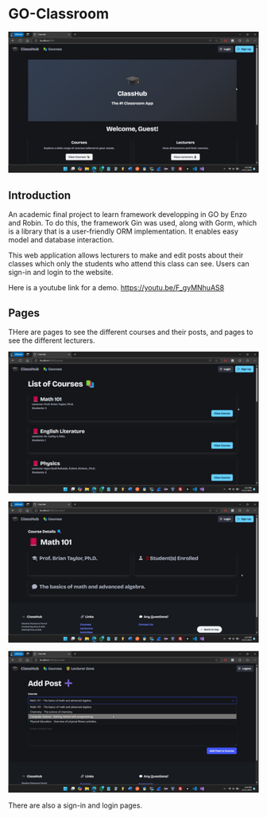 # GO-Classroom

![home-page](static/images/IMG-20241211-WA0016.jpg)

## Introduction

An academic final project to learn framework developping in GO by Enzo and Robin.
To do this, the framework Gin was used, along with Gorm, which is a library that is a user-friendly ORM implementation. It enables easy model and database interaction.

This web application allows lecturers to make and edit posts about their classes which only the students who attend this class can see. Users can sign-in and login to the website.

Here is a youtube link for a demo.
https://youtu.be/F_gyMNhuAS8

## Pages

THere are pages to see the different courses and their posts, and pages to see the different lecturers.

![courses-page](static\images\IMG-20241211-WA0015.jpg)

![specific-course-page](static\images\IMG-20241211-WA0013.jpg)

![add-post-page](static\images\IMG-20241211-WA0014.jpg)

There are also a sign-in and login pages.
